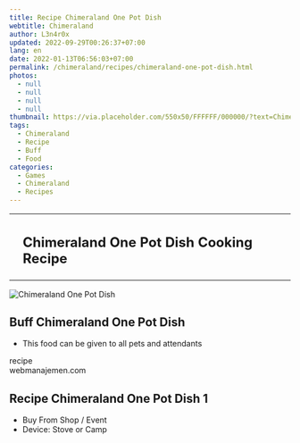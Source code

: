 ```yaml
---
title: Recipe Chimeraland One Pot Dish
webtitle: Chimeraland
author: L3n4r0x
updated: 2022-09-29T00:26:37+07:00
lang: en
date: 2022-01-13T06:56:03+07:00
permalink: /chimeraland/recipes/chimeraland-one-pot-dish.html
photos:
  - null
  - null
  - null
  - null
thumbnail: https://via.placeholder.com/550x50/FFFFFF/000000/?text=Chimeraland One Pot Dish
tags:
  - Chimeraland
  - Recipe
  - Buff
  - Food
categories:
  - Games
  - Chimeraland
  - Recipes
---
```


<section id="bootstrap-wrapper"><link rel="stylesheet" href="https://cdn.statically.io/gh/dimaslanjaka/Web-Manajemen/40ac3225/css/bootstrap-4.5-wrapper.css"/><div class="row mb-2"><div class="col-md-12 mb-2"><table class="table" id="post-info"><tbody><tr><td></td><td><h1 class="fs-5">Chimeraland One Pot Dish Cooking Recipe</h1></td></tr></tbody></table></div></div><div class="card mb-2"><div class="row g-0"><div class="col-sm-4 position-relative mb-2"><img src="https://via.placeholder.com/600" class="card-img fit-cover w-100 h-100" alt="Chimeraland One Pot Dish" data-fancybox="true"/></div><div class="col-sm-8 mb-2"><div class="card-body"><h2 class="card-title fs-5">Buff Chimeraland One Pot Dish</h2><div class="card-text"><ul><li>This food can be given to all pets and attendants</li></ul></div><span class="badge rounded-pill bg-dark">recipe</span></div><div class="card-footer text-end text-muted">webmanajemen.com</div></div></div></div><div class="row mb-2"><div class="col-12 col-lg-6 recipe-item mb-2"><div class="card"><div class="card-body"><h2 class="card-title fs-5">Recipe Chimeraland One Pot Dish 1</h2><div class="card-text"><ul><li>Buy From Shop / Event</li><li>Device: Stove or Camp</li></ul></div></div></div></div></div></section>